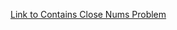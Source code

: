 [Link to Contains Close Nums Problem](https://app.codesignal.com/interview-practice/task/njfXsvjRthFKmMwLC)
